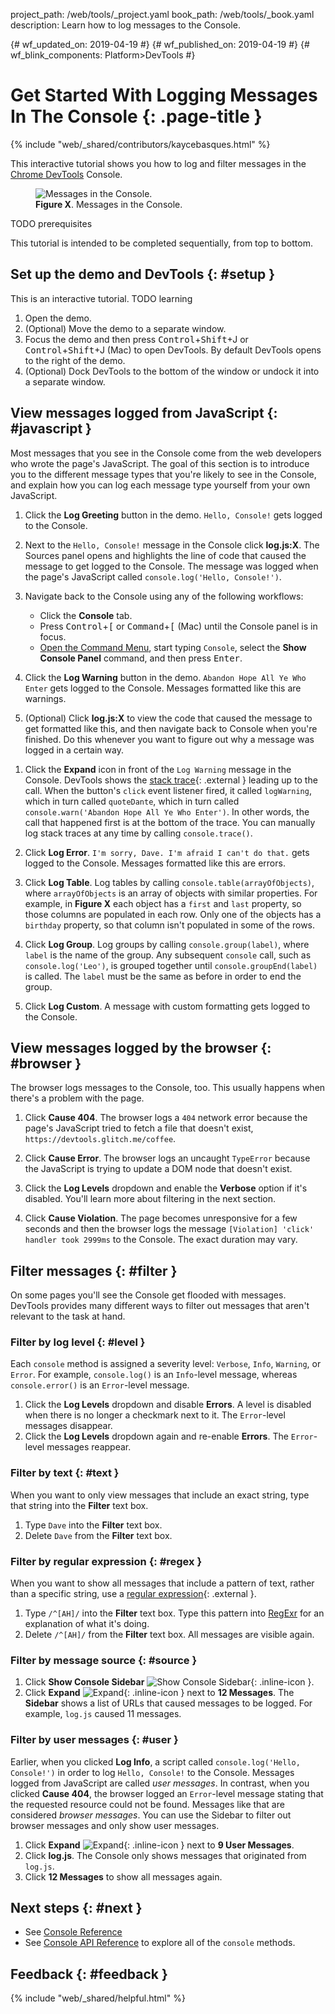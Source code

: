 project_path: /web/tools/_project.yaml
book_path: /web/tools/_book.yaml
description: Learn how to log messages to the Console.

{# wf_updated_on: 2019-04-19 #}
{# wf_published_on: 2019-04-19 #}
{# wf_blink_components: Platform>DevTools #}

[expand]: /web/tools/chrome-devtools/images/shared/expand.png

# Get Started With Logging Messages In The Console {: .page-title }

{% include "web/_shared/contributors/kaycebasques.html" %}

This interactive tutorial shows you how to log and filter messages in the [Chrome DevTools](/web/tools/chrome-devtools/) Console.

<figure>
  <img src="/web/tools/chrome-devtools/console/images/logexample.png"
       alt="Messages in the Console.">
  <figcaption>
    <b>Figure X</b>. Messages in the Console.
  </figcaption>
</figure>

TODO prerequisites

This tutorial is intended to be completed sequentially, from top to bottom.

## Set up the demo and DevTools {: #setup }

This is an interactive tutorial. TODO learning

1. Open the demo.
1. (Optional) Move the demo to a separate window.
1. Focus the demo and then press <kbd>Control</kbd>+<kbd>Shift</kbd>+<kdb>J</kbd> or
   <kbd>Control</kbd>+<kbd>Shift</kbd>+<kdb>J</kbd> (Mac) to open DevTools. By default DevTools opens to the
   right of the demo.
1. (Optional) Dock DevTools to the bottom of the window or undock it into a separate window.

## View messages logged from JavaScript {: #javascript }

Most messages that you see in the Console come from the web developers who wrote the page's JavaScript.
The goal of this section is to introduce you to the different message types that you're likely to see in the Console, and
explain how you can log each message type yourself from your own JavaScript.

1. Click the **Log Greeting** button in the demo. `Hello, Console!` gets logged to the Console.

1. Next to the `Hello, Console!` message in the Console click **log.js:X**. The Sources panel opens and highlights the
   line of code that caused the message to get logged to the Console. The message was logged when the page's JavaScript
   called `console.log('Hello, Console!')`.

1. Navigate back to the Console using any of the following workflows:

     * Click the **Console** tab.
     * Press <kbd>Control</kbd>+<kbd>[</kbd> or <kbd>Command</kbd>+<kbd>[</kbd> (Mac) until the Console panel is in focus.
     * [Open the Command Menu](/web/tools/chrome-devtools/command-menu), start typing `Console`, select the
       **Show Console Panel** command, and then press <kbd>Enter</kbd>.

1. Click the **Log Warning** button in the demo. `Abandon Hope All Ye Who Enter` gets logged to the Console.
   Messages formatted like this are warnings.

1. (Optional) Click **log.js:X** to view the code that caused the message to get formatted like this, and then navigate
   back to Console when you're finished. Do this whenever you want to figure out why a message was logged in a certain way.

[trace]: https://en.wikipedia.org/wiki/Stack_trace

1. Click the **Expand** icon in front of the `Log Warning` message in the Console. DevTools
   shows the [stack trace][trace]{: .external } leading up to the call. When the button's `click` event listener
   fired, it called `logWarning`, which in turn called `quoteDante`, which in turn called
   `console.warn('Abandon Hope All Ye Who Enter')`. In other words, the call that happened first is at the
   bottom of the trace. You can manually log stack traces at any time by calling `console.trace()`.

1. Click **Log Error**. `I'm sorry, Dave. I'm afraid I can't do that.` gets logged to the Console.
   Messages formatted like this are errors.

1. Click **Log Table**. Log tables by calling `console.table(arrayOfObjects)`, where
   `arrayOfObjects` is an array of objects with similar properties. For example, in **Figure X** each
   object has a `first` and `last` property, so those columns are populated in each row. Only one of the objects
   has a `birthday` property, so that column isn't populated in some of the rows.

1. Click **Log Group**. Log groups by calling `console.group(label)`,
   where `label` is the name of the group. Any subsequent `console` call, such as `console.log('Leo')`, is
   grouped together until `console.groupEnd(label)` is called. The `label` must be the same as before in order
   to end the group.

1. Click **Log Custom**. A message with custom formatting gets logged to the Console. 

## View messages logged by the browser {: #browser }

The browser logs messages to the Console, too. This usually happens when there's a problem with the page.

1. Click **Cause 404**. The browser logs a `404` network error because the page's JavaScript tried to
   fetch a file that doesn't exist, `https://devtools.glitch.me/coffee`.

1. Click **Cause Error**. The browser logs an uncaught `TypeError` because the JavaScript is trying to update
   a DOM node that doesn't exist.

1. Click the **Log Levels** dropdown and enable the **Verbose** option if it's disabled. You'll learn more
   about filtering in the next section.

1. Click **Cause Violation**. The page becomes unresponsive for a few seconds and then the browser logs
   the message `[Violation] 'click' handler took 2999ms` to the Console. The exact duration may vary.

## Filter messages {: #filter }

On some pages you'll see the Console get flooded with messages. DevTools provides
many different ways to filter out messages that aren't relevant to the task at hand.

### Filter by log level {: #level }

Each `console` method is assigned a severity level: `Verbose`, `Info`, `Warning`, or `Error`. For example,
`console.log()` is an `Info`-level message, whereas `console.error()` is an `Error`-level message.

1. Click the **Log Levels** dropdown and disable **Errors**. A level is disabled when there is no longer a
   checkmark next to it. The `Error`-level messages disappear.
1. Click the **Log Levels** dropdown again and re-enable **Errors**. The `Error`-level messages reappear.

### Filter by text {: #text }

When you want to only view messages that include an exact string, type that string into the **Filter** text box.

1. Type `Dave` into the **Filter** text box.
1. Delete `Dave` from the **Filter** text box.

### Filter by regular expression {: #regex }

[regex]: https://developer.mozilla.org/en-US/docs/Web/JavaScript/Guide/Regular_Expressions

When you want to show all messages that include a pattern of text, rather than a specific string, use a
[regular expression][regex]{: .external }.

1. Type `/^[AH]/` into the **Filter** text box. Type this pattern into [RegExr](https://regexr.com) for an
   explanation of what it's doing.
1. Delete `/^[AH]/` from the **Filter** text box. All messages are visible again.

### Filter by message source {: #source }

[sidebar]: /web/tools/chrome-devtools/images/shared/show-console-sidebar.png

1. Click **Show Console Sidebar** ![Show Console Sidebar][sidebar]{: .inline-icon }.
1. Click **Expand** ![Expand][expand]{: .inline-icon } next to **12 Messages**. The
   **Sidebar** shows a list of URLs that caused messages to be logged. For example, `log.js`
   caused 11 messages.

### Filter by user messages {: #user }

Earlier, when you clicked **Log Info**, a script called `console.log('Hello, Console!')` in order to log
`Hello, Console!` to the Console. Messages logged from JavaScript are called *user messages*. In contrast,
when you clicked **Cause 404**, the browser logged an `Error`-level message stating that the requested
resource could not be found. Messages like that are considered *browser messages*. You can use the Sidebar
to filter out browser messages and only show user messages.

1. Click **Expand** ![Expand][expand]{: .inline-icon } next to **9 User Messages**.
1. Click **log.js**. The Console only shows messages that originated from `log.js`.
1. Click **12 Messages** to show all messages again.

## Next steps {: #next }

* See [Console Reference](/web/tools/chrome-devtools/console/reference)
* See [Console API Reference](/web/tools/chrome-devtools/console/api) to explore all of the
  `console` methods.

## Feedback {: #feedback }

{% include "web/_shared/helpful.html" %}
